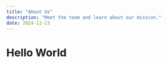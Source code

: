 ```yaml
---
title: "About Us"
description: "Meet the team and learn about our mission."
date: 2024-11-13
---
```


# Hello World

